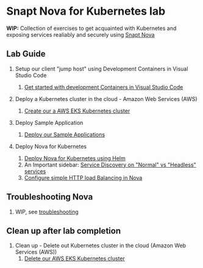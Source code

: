 # Snapt Nova for Kubernetes lab

**WIP:** Collection of exercises to get acquainted with Kubernetes and exposing
services realiably and securely using [Snapt Nova](https://www.snapt.net/platforms/nova-adc)

## Lab Guide

1. Setup our client "jump host" using Development Containers in Visual Studio Code
   1. [Get started with development Containers in Visual Studio Code](docs/dev-container/Lab-setup-using-dev-container.md)

1. Deploy a Kubernetes cluster in the cloud - Amazon Web Services (AWS)
   1. [Create our a AWS EKS Kubernetes cluster](docs/aws/aws-cli-eks-setup-guide.md)

1. Deploy Sample Application
   1. [Deploy our Sample Applications](docs/deploy-sample-application/deploy-sample-application.md)

1. Deploy Nova for Kubernetes
   1. [Deploy Nova for Kubernetes using Helm](docs/deploy-nova-helm/deploy-nova-helm.md)
   2. An Important sidebar: [Service Discovery on "Normal" vs "Headless" services](docs/deploy-nova-helm/service-discovery-normal-vs-headless-services.md)
   1. [Configure simple HTTP load Balancing in Nova](docs/deploy-nova-helm/configure-simple-http-load-balancing-in-nova.md)

## Troubleshooting Nova 
   1. WIP, see [troubleshooting](docs/deploy-nova-helm/troubleshooting-nova-deployment.md)

## Clean up after lab completion

1. Clean up - Delete out Kubernetes cluster in the cloud (Amazon Web Services (AWS))
   1. [Delete our AWS EKS Kubernetes cluster](docs/aws/delete-eks-cluster.md)
